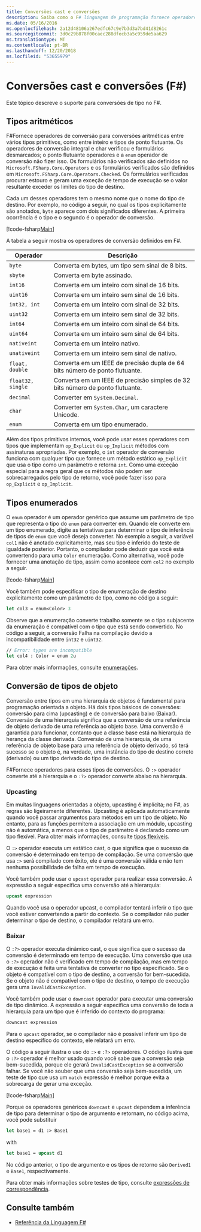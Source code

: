 ```yaml
---
title: Conversões cast e conversões
description: Saiba como o F# linguagem de programação fornece operadores de conversão para conversões aritméticas entre vários tipos primitivos.
ms.date: 05/16/2016
ms.openlocfilehash: 2a12d48106a267edfc67c9e7b3d3a7bd41d8261c
ms.sourcegitcommit: 3d0c29b878f00caec288dfecb3a5c959de5aa629
ms.translationtype: MT
ms.contentlocale: pt-BR
ms.lasthandoff: 12/20/2018
ms.locfileid: "53655979"
---
```

# <a name="casting-and-conversions-f"></a>Conversões cast e conversões (F#)

Este tópico descreve o suporte para conversões de tipo no F#.

## <a name="arithmetic-types"></a>Tipos aritméticos

F#Fornece operadores de conversão para conversões aritméticas entre vários tipos primitivos, como entre inteiro e tipos de ponto flutuante. Os operadores de conversão integral e char verificou e formulários desmarcados; o ponto flutuante operadores e a `enum` operador de conversão não fizer isso. Os formulários não verificados são definidos no `Microsoft.FSharp.Core.Operators` e os formulários verificados são definidos em `Microsoft.FSharp.Core.Operators.Checked`. Os formulários verificados procurar estouro e geram uma exceção de tempo de execução se o valor resultante exceder os limites do tipo de destino.

Cada um desses operadores tem o mesmo nome que o nome do tipo de destino. Por exemplo, no código a seguir, no qual os tipos explicitamente são anotados, `byte` aparece com dois significados diferentes. A primeira ocorrência é o tipo e o segundo é o operador de conversão.

[!code-fsharp[Main](../../../samples/snippets/fsharp/lang-ref-2/snippet4401.fs)]

A tabela a seguir mostra os operadores de conversão definidos em F#.

|Operador|Descrição|
|--------|-----------|
|`byte`|Converta em bytes, um tipo sem sinal de 8 bits.|
|`sbyte`|Converta em byte assinado.|
|`int16`|Converta em um inteiro com sinal de 16 bits.|
|`uint16`|Converta em um inteiro sem sinal de 16 bits.|
|`int32, int`|Converta em um inteiro com sinal de 32 bits.|
|`uint32`|Converta em um inteiro sem sinal de 32 bits.|
|`int64`|Converta em um inteiro com sinal de 64 bits.|
|`uint64`|Converta em um inteiro sem sinal de 64 bits.|
|`nativeint`|Converta em um inteiro nativo.|
|`unativeint`|Converta em um inteiro sem sinal de nativo.|
|`float, double`|Converta em um IEEE de precisão dupla de 64 bits número de ponto flutuante.|
|`float32, single`|Converta em um IEEE de precisão simples de 32 bits número de ponto flutuante.|
|`decimal`|Converter em `System.Decimal`.|
|`char`|Converter em `System.Char`, um caractere Unicode.|
|`enum`|Converta em um tipo enumerado.|

Além dos tipos primitivos internos, você pode usar esses operadores com tipos que implementam `op_Explicit` ou `op_Implicit` métodos com assinaturas apropriadas. Por exemplo, o `int` operador de conversão funciona com qualquer tipo que fornece um método estático `op_Explicit` que usa o tipo como um parâmetro e retorna `int`. Como uma exceção especial para a regra geral que os métodos não podem ser sobrecarregados pelo tipo de retorno, você pode fazer isso para `op_Explicit` e `op_Implicit`.

## <a name="enumerated-types"></a>Tipos enumerados

O `enum` operador é um operador genérico que assume um parâmetro de tipo que representa o tipo do `enum` para converter em. Quando ele converte em um tipo enumerado, digite as tentativas para determinar o tipo de inferência de tipos de `enum` que você deseja converter. No exemplo a seguir, a variável `col1` não é anotado explicitamente, mas seu tipo é inferido do teste de igualdade posterior. Portanto, o compilador pode deduzir que você está convertendo para uma `Color` enumeração. Como alternativa, você pode fornecer uma anotação de tipo, assim como acontece com `col2` no exemplo a seguir.

[!code-fsharp[Main](../../../samples/snippets/fsharp/lang-ref-2/snippet4402.fs)]

Você também pode especificar o tipo de enumeração de destino explicitamente como um parâmetro de tipo, como no código a seguir:

```fsharp
let col3 = enum<Color> 3
```

Observe que a enumeração converte trabalho somente se o tipo subjacente da enumeração é compatível com o tipo que está sendo convertido. No código a seguir, a conversão Falha na compilação devido a incompatibilidade entre `int32` e `uint32`.

```fsharp
// Error: types are incompatible
let col4 : Color = enum 2u
```

Para obter mais informações, consulte [enumerações](enumerations.md).

## <a name="casting-object-types"></a>Conversão de tipos de objeto

Conversão entre tipos em uma hierarquia de objetos é fundamental para programação orientada a objeto. Há dois tipos básicos de conversões: conversão para cima (upcasting) e de conversão para baixo (Baixar). Conversão de uma hierarquia significa que a conversão de uma referência de objeto derivado de uma referência ao objeto base. Uma conversão é garantida para funcionar, contanto que a classe base está na hierarquia de herança da classe derivada. Conversão de uma hierarquia, de uma referência de objeto base para uma referência de objeto derivado, só terá sucesso se o objeto é, na verdade, uma instância do tipo de destino correto (derivado) ou um tipo derivado do tipo de destino.

F#Fornece operadores para esses tipos de conversões. O `:>` operador converte até a hierarquia e o `:?>` operador converte abaixo na hierarquia.

### <a name="upcasting"></a>Upcasting

Em muitas linguagens orientadas a objeto, upcasting é implícita; no F#, as regras são ligeiramente diferentes. Upcasting é aplicada automaticamente quando você passar argumentos para métodos em um tipo de objeto. No entanto, para as funções permitem a associação em um módulo, upcasting não é automática, a menos que o tipo de parâmetro é declarado como um tipo flexível. Para obter mais informações, consulte [tipos flexíveis](flexible-Types.md).

O `:>` operador executa um estático cast, o que significa que o sucesso da conversão é determinado em tempo de compilação. Se uma conversão que usa `:>` será compilado com êxito, ele é uma conversão válida e não tem nenhuma possibilidade de falha em tempo de execução.

Você também pode usar o `upcast` operador para realizar essa conversão. A expressão a seguir especifica uma conversão até a hierarquia:

```fsharp
upcast expression
```

Quando você usa o operador upcast, o compilador tentará inferir o tipo que você estiver convertendo a partir do contexto. Se o compilador não puder determinar o tipo de destino, o compilador relatará um erro.

### <a name="downcasting"></a>Baixar

O `:?>` operador executa dinâmico cast, o que significa que o sucesso da conversão é determinado em tempo de execução. Uma conversão que usa o `:?>` operador não é verificado em tempo de compilação, mas em tempo de execução é feita uma tentativa de converter no tipo especificado. Se o objeto é compatível com o tipo de destino, a conversão for bem-sucedida. Se o objeto não é compatível com o tipo de destino, o tempo de execução gera uma `InvalidCastException`.

Você também pode usar o `downcast` operador para executar uma conversão de tipo dinâmico. A expressão a seguir especifica uma conversão de toda a hierarquia para um tipo que é inferido do contexto do programa:

```fsharp
downcast expression
```

Para o `upcast` operador, se o compilador não é possível inferir um tipo de destino específico do contexto, ele relatará um erro.

O código a seguir ilustra o uso do `:>` e `:?>` operadores. O código ilustra que o `:?>` operador é melhor usado quando você sabe que a conversão seja bem-sucedida, porque ele gerará `InvalidCastException` se a conversão falhar. Se você não souber que uma conversão seja bem-sucedida, um teste de tipo que usa um `match` expressão é melhor porque evita a sobrecarga de gerar uma exceção.

[!code-fsharp[Main](../../../samples/snippets/fsharp/lang-ref-2/snippet4403.fs)]

Porque os operadores genéricos `downcast` e `upcast` dependem a inferência de tipo para determinar o tipo de argumento e retornam, no código acima, você pode substituir

```fsharp
let base1 = d1 :> Base1
```

with

```fsharp
let base1 = upcast d1
```

No código anterior, o tipo de argumento e os tipos de retorno são `Derived1` e `Base1`, respectivamente.

Para obter mais informações sobre testes de tipo, consulte [expressões de correspondência](match-Expressions.md).

## <a name="see-also"></a>Consulte também

- [Referência da Linguagem F#](index.md)
